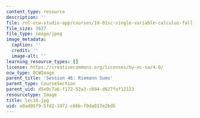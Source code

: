 ```yaml
---
content_type: resource
description: ''
file: /ol-ocw-studio-app/courses/18-01sc-single-variable-calculus-fall-2010/a0ad05f95fd21972c66bf0da017e2bd5_lec18.jpg
file_size: 3627
file_type: image/jpeg
image_metadata:
  caption: ''
  credit: ''
  image-alt: ''
learning_resource_types: []
license: https://creativecommons.org/licenses/by-nc-sa/4.0/
ocw_type: OCWImage
parent_title: 'Session 46: Riemann Sums'
parent_type: CourseSection
parent_uid: d5e0c7a6-f172-52a3-c694-d627faf12123
resourcetype: Image
title: lec18.jpg
uid: a0ad05f9-5fd2-1972-c66b-f0da017e2bd5
---
```

